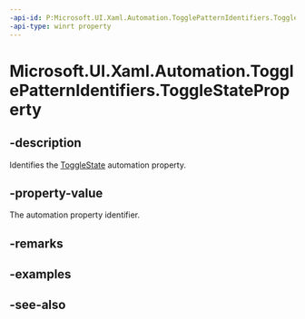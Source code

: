 ```yaml
---
-api-id: P:Microsoft.UI.Xaml.Automation.TogglePatternIdentifiers.ToggleStateProperty
-api-type: winrt property
---
```


<!-- Property syntax
public Windows.UI.Xaml.Automation.AutomationProperty ToggleStateProperty { get; }
-->

# Microsoft.UI.Xaml.Automation.TogglePatternIdentifiers.ToggleStateProperty

## -description
Identifies the [ToggleState](togglestate.md) automation property.

## -property-value
The automation property identifier.

## -remarks

## -examples

## -see-also
